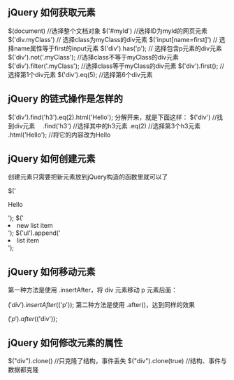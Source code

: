 
## jQuery 如何获取元素
$(document) //选择整个文档对象
$('#myId') //选择ID为myId的网页元素
$('div.myClass') // 选择class为myClass的div元素
$('input[name=first]') // 选择name属性等于first的input元素
$('div').has('p'); // 选择包含p元素的div元素
$('div').not('.myClass'); //选择class不等于myClass的div元素
$('div').filter('.myClass'); //选择class等于myClass的div元素
$('div').first(); //选择第1个div元素
$('div').eq(5); //选择第6个div元素

## jQuery 的链式操作是怎样的
$('div').find('h3').eq(2).html('Hello');
分解开来，就是下面这样：
$('div') //找到div元素
　.find('h3') //选择其中的h3元素
.eq(2) //选择第3个h3元素
.html('Hello'); //将它的内容改为Hello

## jQuery 如何创建元素
创建元素只需要把新元素放到jQuery构造的函数里就可以了

$('<p>Hello</p>');
$('<li class="new">new list item</li>');
$('ul').append('<li>list item</li>');

## jQuery 如何移动元素
第一种方法是使用 .insertAfter，将 div 元素移动 p 元素后面：

$('div').insertAfter($('p'));
第二种方法是使用 .after()，达到同样的效果

$('p').after($('div'));

## jQuery 如何修改元素的属性
$("div").clone() //只克隆了结构，事件丢失
$("div").clone(true) //结构、事件与数据都克隆
